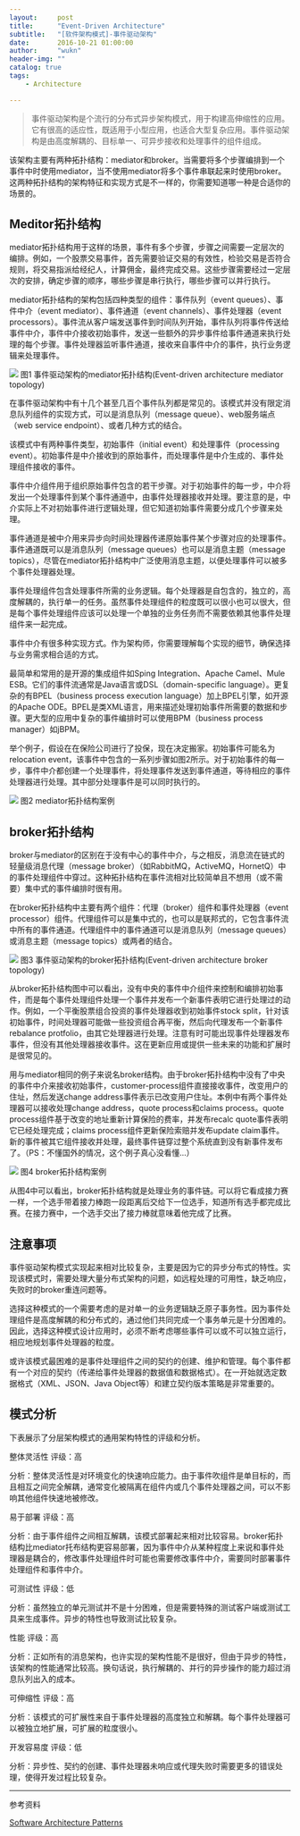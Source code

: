 ```yaml
---
layout:     post
title:      "Event-Driven Architecture"
subtitle:   "[软件架构模式]-事件驱动架构"
date:       2016-10-21 01:00:00
author:     "wukn"
header-img: ""
catalog: true
tags:
    - Architecture

---
```


> 事件驱动架构是个流行的分布式异步架构模式，用于构建高伸缩性的应用。它有很高的适应性，既适用于小型应用，也适合大型复杂应用。事件驱动架构是由高度解耦的、目标单一、可异步接收和处理事件的组件组成。

该架构主要有两种拓扑结构：mediator和broker。当需要将多个步骤编排到一个事件中时使用mediator，当不使用mediator将多个事件串联起来时使用broker。这两种拓扑结构的架构特征和实现方式是不一样的，你需要知道哪一种是合适你的场景的。

## Meditor拓扑结构

mediator拓扑结构用于这样的场景，事件有多个步骤，步骤之间需要一定层次的编排。例如，一个股票交易事件，首先需要验证交易的有效性，检验交易是否符合规则，将交易指派给经纪人，计算佣金，最终完成交易。这些步骤需要经过一定层次的安排，确定步骤的顺序，哪些步骤是串行执行，哪些步骤可以并行执行。

mediator拓扑结构的架构包括四种类型的组件：事件队列（event queues）、事件中介（event mediator）、事件通道（event channels）、事件处理器（event processors）。事件流从客户端发送事件到时间队列开始，事件队列将事件传送给事件中介，事件中介接收初始事件，发送一些额外的异步事件给事件通道来执行处理的每个步骤。事件处理器监听事件通道，接收来自事件中介的事件，执行业务逻辑来处理事件。

![](/img/post/software_architecture_pattern/event_driven_architecture/mediator_topology.png)
图1 事件驱动架构的mediator拓扑结构(Event-driven architecture mediator topology)

在事件驱动架构中有十几个甚至几百个事件队列都是常见的。该模式并没有限定消息队列组件的实现方式，可以是消息队列（message queue）、web服务端点（web service endpoint）、或者几种方式的结合。

该模式中有两种事件类型，初始事件（initial event）和处理事件（processing event）。初始事件是中介接收到的原始事件，而处理事件是中介生成的、事件处理组件接收的事件。

事件中介组件用于组织原始事件包含的若干步骤。对于初始事件的每一步，中介将发出一个处理事件到某个事件通道中，由事件处理器接收并处理。要注意的是，中介实际上不对初始事件进行逻辑处理，但它知道初始事件需要分成几个步骤来处理。

事件通道是被中介用来异步向时间处理器传递原始事件某个步骤对应的处理事件。事件通道既可以是消息队列（message queues）也可以是消息主题（message topics），尽管在mediator拓扑结构中广泛使用消息主题，以便处理事件可以被多个事件处理器处理。

事件处理组件包含处理事件所需的业务逻辑。每个处理器是自包含的，独立的，高度解耦的，执行单一的任务。虽然事件处理组件的粒度既可以很小也可以很大，但是每个事件处理组件应该可以处理一个单独的业务任务而不需要依赖其他事件处理组件来一起完成。

事件中介有很多种实现方式。作为架构师，你需要理解每个实现的细节，确保选择与业务需求相合适的方式。

最简单和常用的是开源的集成组件如Sping Integration、Apache Camel、Mule ESB。它们的事件流通常是Java语言或DSL（domain-specific language）。更复杂的有BPEL（business process execution language）加上BPEL引擎，如开源的Apache ODE。BPEL是类XML语言，用来描述处理初始事件所需要的数据和步骤。更大型的应用中复杂的事件编排时可以使用BPM（business process manager）如jBPM。

举个例子，假设在在保险公司进行了投保，现在决定搬家。初始事件可能名为relocation event，该事件中包含的一系列步骤如图2所示。对于初始事件的每一步，事件中介都创建一个处理事件，将处理事件发送到事件通道，等待相应的事件处理器进行处理。其中部分处理事件是可以同时执行的。

![](/img/post/software_architecture_pattern/event_driven_architecture/mediator_topology_example.png)
图2 mediator拓扑结构案例

## broker拓扑结构

broker与mediator的区别在于没有中心的事件中介，与之相反，消息流在链式的轻量级消息代理（message broker）（如RabbitMQ，ActiveMQ，HornetQ）中的事件处理组件中穿过。这种拓扑结构在事件流相对比较简单且不想用（或不需要）集中式的事件编排时很有用。

在broker拓扑结构中主要有两个组件：代理（broker）组件和事件处理器（event processor）组件。代理组件可以是集中式的，也可以是联邦式的，它包含事件流中所有的事件通道。代理组件中的事件通道可以是消息队列（message queues）或消息主题（message topics）或两者的结合。

![](/img/post/software_architecture_pattern/event_driven_architecture/broker_topology.png)
图3 事件驱动架构的broker拓扑结构(Event-driven architecture broker topology)

从broker拓扑结构图中可以看出，没有中央的事件中介组件来控制和编排初始事件，而是每个事件处理组件处理一个事件并发布一个新事件表明它进行处理过的动作。例如，一个平衡股票组合投资的事件处理器收到初始事件stock split，针对该初始事件，时间处理器可能做一些投资组合再平衡，然后向代理发布一个新事件rebalance protfolio，由其它处理器进行处理。注意有时可能出现事件处理器发布事件，但没有其他处理器接收事件。这在更新应用或提供一些未来的功能和扩展时是很常见的。

用与mediator相同的例子来说名broker结构。由于broker拓扑结构中没有了中央的事件中介来接收初始事件，customer-process组件直接接收事件，改变用户的住址，然后发送change address事件表示已改变用户住址。本例中有两个事件处理器可以接收处理change address，quote process和claims process。quote process组件基于改变的地址重新计算保险的费率，并发布recalc quote事件表明它已经处理完成；claims process组件更新保险索赔并发布update claim事件。新的事件被其它组件接收并处理，最终事件链穿过整个系统直到没有新事件发布了。（PS：不懂国外的情况，这个例子真心没看懂...）

![](/img/post/software_architecture_pattern/event_driven_architecture/broker_topology_example.png)
图4 broker拓扑结构案例

从图4中可以看出，broker拓扑结构就是处理业务的事件链。可以将它看成接力赛一样，一个选手带着接力棒跑一段距离后交给下一位选手，知道所有选手都完成比赛。在接力赛中，一个选手交出了接力棒就意味着他完成了比赛。

## 注意事项

事件驱动架构模式实现起来相对比较复杂，主要是因为它的异步分布式的特性。实现该模式时，需要处理大量分布式架构的问题，如远程处理的可用性，缺乏响应，失败时的broker重连问题等。

选择这种模式的一个需要考虑的是对单一的业务逻辑缺乏原子事务性。因为事件处理组件是高度解耦的和分布式的，通过他们共同完成一个事务单元是十分困难的。因此，选择这种模式设计应用时，必须不断考虑哪些事件可以或不可以独立运行，相应地规划事件处理器的粒度。

或许该模式最困难的是事件处理组件之间的契约的创建、维护和管理。每个事件都有一个对应的契约（传递给事件处理器的数据值和数据格式）。在一开始就选定数据格式（XML、JSON、Java Object等）和建立契约版本策略是非常重要的。

## 模式分析
下表展示了分层架构模式的通用架构特性的评级和分析。

整体灵活性
评级：高

分析：整体灵活性是对环境变化的快速响应能力。由于事件吹组件是单目标的，而且相互之间完全解耦，通常变化被隔离在组件内或几个事件处理器之间，可以不影响其他组件快速地被修改。

易于部署
评级：高

分析：由于事件组件之间相互解耦，该模式部署起来相对比较容易。broker拓扑结构比mediator托布结构更容易部署，因为事件中介从某种程度上来说和事件处理器是耦合的，修改事件处理组件时可能也需要修改事件中介，需要同时部署事件处理组件和事件中介。

可测试性
评级：低

分析：虽然独立的单元测试并不是十分困难，但是需要特殊的测试客户端或测试工具来生成事件。异步的特性也导致测试比较复杂。

性能
评级：高

分析：正如所有的消息架构，也许实现的架构性能不是很好，但由于异步的特性，该架构的性能通常比较高。换句话说，执行解耦的、并行的异步操作的能力超过消息队列出入的成本。

可伸缩性
评级：高

分析：该模式的可扩展性来自于事件处理器的高度独立和解耦。每个事件处理器可以被独立地扩展，可扩展的粒度很小。

开发容易度
评级：低

分析：异步性、契约的创建、事件处理器未响应或代理失败时需要更多的错误处理，使得开发过程比较复杂。

---

参考资料

[Software Architecture Patterns](http://www.oreilly.com/programming/free/software-architecture-patterns.csp)
